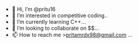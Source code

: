 - 👋 Hi, I’m @pritu16
- 👀 I’m interested in competitive coding..
- 🌱 I’m currently learning C++...
- 💞️ I’m looking to collaborate on $$...
- 📫 How to reach me >pritamrdx98@gmail.com ...

<!---
pritu16/pritu16 is a ✨ special ✨ repository because its `README.md` (this file) appears on your GitHub profile.
You can click the Preview link to take a look at your changes.
--->
